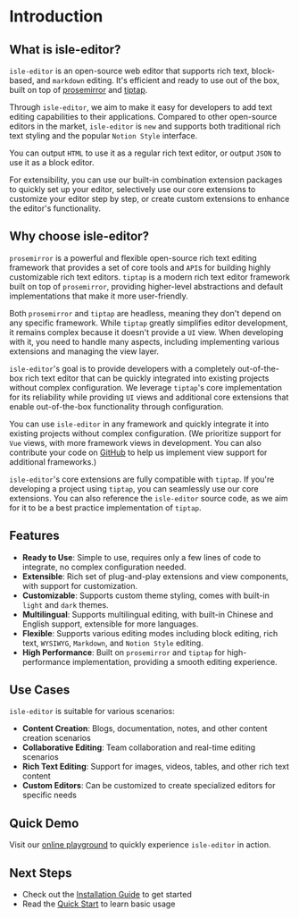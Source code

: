 # Introduction

## What is isle-editor?

`isle-editor` is an open-source web editor that supports rich text, block-based, and `markdown` editing. It's efficient and ready to use out of the box, built on top of [prosemirror](https://github.com/prosemirror) and [tiptap](https://github.com/ueberdosis/tiptap).

Through `isle-editor`, we aim to make it easy for developers to add text editing capabilities to their applications. Compared to other open-source editors in the market, `isle-editor` is `new` and supports both traditional rich text styling and the popular `Notion Style` interface.

You can output `HTML` to use it as a regular rich text editor, or output `JSON` to use it as a block editor.

For extensibility, you can use our built-in combination extension packages to quickly set up your editor, selectively use our core extensions to customize your editor step by step, or create custom extensions to enhance the editor's functionality.

## Why choose isle-editor?

`prosemirror` is a powerful and flexible open-source rich text editing framework that provides a set of core tools and `API`s for building highly customizable rich text editors. `tiptap` is a modern rich text editor framework built on top of `prosemirror`, providing higher-level abstractions and default implementations that make it more user-friendly.

Both `prosemirror` and `tiptap` are headless, meaning they don't depend on any specific framework. While `tiptap` greatly simplifies editor development, it remains complex because it doesn't provide a `UI` view. When developing with it, you need to handle many aspects, including implementing various extensions and managing the view layer.

`isle-editor`'s goal is to provide developers with a completely out-of-the-box rich text editor that can be quickly integrated into existing projects without complex configuration. We leverage `tiptap`'s core implementation for its reliability while providing `UI` views and additional core extensions that enable out-of-the-box functionality through configuration.

You can use `isle-editor` in any framework and quickly integrate it into existing projects without complex configuration. (We prioritize support for `Vue` views, with more framework views in development. You can also contribute your code on [GitHub](https://github.com/isboyjc/isle-editor) to help us implement view support for additional frameworks.)

`isle-editor`'s core extensions are fully compatible with `tiptap`. If you're developing a project using `tiptap`, you can seamlessly use our core extensions. You can also reference the `isle-editor` source code, as we aim for it to be a best practice implementation of `tiptap`.

## Features

- **Ready to Use**: Simple to use, requires only a few lines of code to integrate, no complex configuration needed.
- **Extensible**: Rich set of plug-and-play extensions and view components, with support for customization.
- **Customizable**: Supports custom theme styling, comes with built-in `light` and `dark` themes.
- **Multilingual**: Supports multilingual editing, with built-in Chinese and English support, extensible for more languages.
- **Flexible**: Supports various editing modes including block editing, rich text, `WYSIWYG`, `Markdown`, and `Notion Style` editing.
- **High Performance**: Built on `prosemirror` and `tiptap` for high-performance implementation, providing a smooth editing experience.

## Use Cases

`isle-editor` is suitable for various scenarios:

- **Content Creation**: Blogs, documentation, notes, and other content creation scenarios
- **Collaborative Editing**: Team collaboration and real-time editing scenarios
- **Rich Text Editing**: Support for images, videos, tables, and other rich text content
- **Custom Editors**: Can be customized to create specialized editors for specific needs

## Quick Demo

Visit our [online playground](https://playground.islenote.com) to quickly experience `isle-editor` in action.

## Next Steps

- Check out the [Installation Guide](/guide/installation) to get started
- Read the [Quick Start](/guide/quick-start) to learn basic usage

